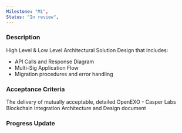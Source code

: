 ```yaml
---
Milestone: "M1",
Status: "In review",
---
```

<!--lang:en--> 
### Description

High Level & Low Level Architectural Solution Design that includes:
- API Calls and Response Diagram
- Multi-Sig Application Flow
- Migration procedures and error handling

### Acceptance Criteria

The delivery of mutually acceptable, detailed OpenEXO - Casper Labs Blockchain
Integration Architecture and Design document

### Progress Update